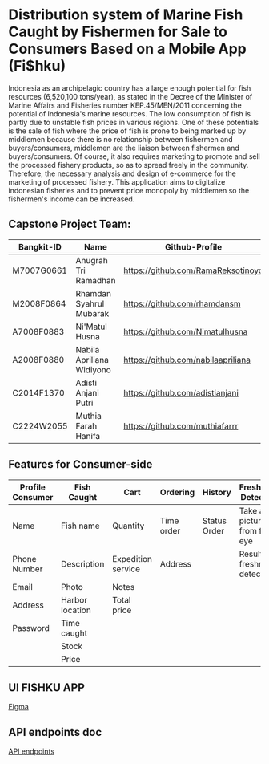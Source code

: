 # Distribution system of Marine Fish Caught by Fishermen for Sale to Consumers Based on a Mobile App (Fi$hku)


Indonesia as an archipelagic country has a large enough potential for fish resources (6,520,100 tons/year), as stated in the Decree of the Minister of Marine Affairs and Fisheries number KEP.45/MEN/2011 concerning the potential of Indonesia's marine resources. The low consumption of fish is partly due to unstable fish prices in various regions. One of these potentials is the sale of fish where the price of fish is prone to being marked up by middlemen because there is no relationship between fishermen and buyers/consumers, middlemen are the liaison between fishermen and buyers/consumers. Of course, it also requires marketing to promote and sell the processed fishery products, so as to spread freely in the community. Therefore, the necessary analysis and design of e-commerce for the marketing of processed fishery. This application aims to digitalize indonesian fisheries and to prevent price monopoly by middlemen so the fishermen's income can be increased.

## Capstone Project Team: 
| Bangkit-ID | Name | Github-Profile |
| ------ | ------ | ------ | 
| M7007G0661 | Anugrah Tri Ramadhan | https://github.com/RamaReksotinoyo |
| M2008F0864 | Rhamdan Syahrul Mubarak | https://github.com/rhamdansm |
| A7008F0883 | Ni'Matul Husna | https://github.com/Nimatulhusna |
| A2008F0880 | Nabila Apriliana Widiyono | https://github.com/nabilaapriliana |
| C2014F1370 | Adisti Anjani Putri | https://github.com/adistianjani |
| C2224W2055 | Muthia Farah Hanifa |  https://github.com/muthiafarrr |



## Features for Consumer-side

| Profile Consumer | Fish Caught | Cart | Ordering | History | Freshness Detection |
| ------ | ------ | ------ | ----- | ----- | ----- |
| Name | Fish name | Quantity | Time order | Status Order | Take a picture from fish eye |
| Phone Number | Description  | Expedition service | Address  |  | Result of freshness detection |
| Email | Photo | Notes |  |  | |
| Address | Harbor location | Total price |  |  | |
| Password | Time caught |  |  |  | |
|  | Stock |  |  |  | |
|  | Price |  |  |  | |



<!-- UI FI$HKU APP -->
## UI FI$HKU APP

[Figma](https://www.figma.com/file/zw1PcImhnitHGJJzz3kz1u/FI%24HKU-APP?node-id=0%3A1)


## API endpoints doc

[API endpoints](https://docs.google.com/spreadsheets/d/1omsQ0-AptgsEa4gTAkWx9a4gFRtGzfAZEsuSfxWwBIU/edit?usp=sharing)

